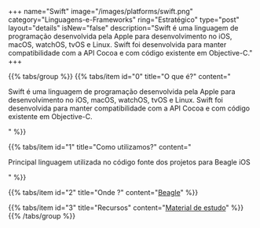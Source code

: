 +++
name="Swift"
image="/images/platforms/swift.png"
category="Linguagens-e-Frameworks"
ring="Estratégico"
type="post"
layout="details"
isNew="false"
description="Swift é uma linguagem de programação desenvolvida pela Apple para desenvolvimento no iOS, macOS, watchOS, tvOS e Linux. Swift foi desenvolvida para manter compatibilidade com a API Cocoa e com código existente em Objective-C."
+++

{{% tabs/group %}}
  {{% tabs/item id="0" title="O que é?" content="<p>Swift é uma linguagem de programação desenvolvida pela Apple para desenvolvimento no iOS, macOS, watchOS, tvOS e Linux. Swift foi desenvolvida para manter compatibilidade com a API Cocoa e com código existente em Objective-C.</p>" %}}

  {{% tabs/item id="1" title="Como utilizamos?" content="<p>Principal linguagem utilizada no código fonte dos projetos para Beagle iOS</p>" %}}

  {{% tabs/item id="2" title="Onde ?" content="<a href='https://usebeagle.io/' target="_blank">Beagle</a>" %}}

  {{% tabs/item id="3" title="Recursos" content="<a href='https://developer.apple.com/swift/' target='_blank'>Material de estudo</a>" %}}
{{% /tabs/group %}}
